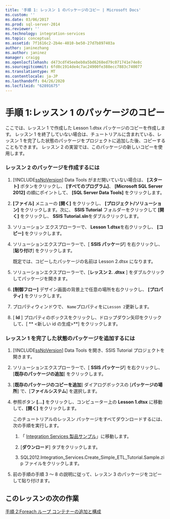 ```yaml
---
title: '手順 1: レッスン 1 のパッケージのコピー | Microsoft Docs'
ms.custom: ''
ms.date: 03/06/2017
ms.prod: sql-server-2014
ms.reviewer: ''
ms.technology: integration-services
ms.topic: conceptual
ms.assetid: 7f1616c2-2b4e-4010-be50-27d7b897403a
author: janinezhang
ms.author: janinez
manager: craigg
ms.openlocfilehash: d473cdf45eebeb0a5bd6268ed79c071741e74e8c
ms.sourcegitcommit: 6fd8c1914de4c7ac24900fe388ecc7883c740077
ms.translationtype: MT
ms.contentlocale: ja-JP
ms.lasthandoff: 04/26/2020
ms.locfileid: "62891675"
---
```

# <a name="step-1-copying-the-lesson-1-package"></a>手順 1:レッスン 1 のパッケージのコピー
  ここでは、レッスン 1 で作成した Lesson 1.dtsx パッケージのコピーを作成します。 レッスン 1 を終了していない場合は、チュートリアルに含まれている、レッスン 1 を完了した状態のパッケージをプロジェクトに追加した後、コピーすることもできます。 レッスン 2 の実習では、このパッケージの新しいコピーを使用します。  
  
### <a name="to-create-the-lesson-2-package"></a>レッスン 2 のパッケージを作成するには  
  
1.  [!INCLUDE[ssNoVersion](../includes/ssnoversion-md.md)] Data Tools がまだ開いていない場合は、 **[スタート]** ボタンをクリックし、 **[すべてのプログラム]**、 **[Microsoft SQL Server 2012]** の順にポイントして、 **[SQL Server Data Tools]** をクリックします。  
  
2.  **[ファイル]** メニューの **[開く]** をクリックし、 **[プロジェクト/ソリューション]** をクリックします。次に、 **SSIS Tutorial** フォルダーをクリックして **[開く]** をクリックし、 **SSIS Tutorial.sln**をダブルクリックします。  
  
3.  ソリューション エクスプローラーで、 **Lesson 1.dtsx**を右クリックし、 **[コピー]** をクリックします。  
  
4.  ソリューションエクスプローラーで、[ **SSIS パッケージ**] を右クリックし、[**貼り付け**] をクリックします。  
  
     既定では、コピーしたパッケージの名前は Lesson 2.dtsx になります。  
  
5.  ソリューションエクスプローラーで、[**レッスン 2. .dtsx** ] をダブルクリックしてパッケージを開きます。  
  
6.  **[制御フロー]** デザイン画面の背景上で任意の場所を右クリックし、 **[プロパティ]** をクリックします。  
  
7.  プロパティウィンドウで、 `Name`プロパティをに`Lesson 2`更新します。  
  
8.  [ **Id** ] プロパティのボックスをクリックし、ドロップダウン矢印をクリックして、[ ** \<新しい id の生成>**] をクリックします。  
  
### <a name="to-add-the-completed-lesson-1-package"></a>レッスン 1 を完了した状態のパッケージを追加するには  
  
1.  [!INCLUDE[ssNoVersion](../includes/ssnoversion-md.md)] Data Tools を開き、SSIS Tutorial プロジェクトを開きます。  
  
2.  ソリューションエクスプローラーで、[ **SSIS パッケージ**] を右クリックし、[**既存のパッケージの追加**] をクリックします。  
  
3.  [**既存のパッケージのコピーを追加**] ダイアログボックスの [**パッケージの場所**] で、[**ファイルシステム**] を選択します。  
  
4.  参照ボタン **[...]** をクリックし、コンピューター上の **Lesson 1.dtsx** に移動して、**[開く]** をクリックします。  
  
     このチュートリアルのレッスン パッケージをすべてダウンロードするには、次の手順を実行します。  
  
    1.  「 [Integration Services 製品サンプル](https://go.microsoft.com/fwlink/?LinkId=275027)」に移動します。  
  
    2.  [**ダウンロード**] タブをクリックします。  
  
    3.  SQL2012.Integration_Services.Create_Simple_ETL_Tutorial.Sample.zip ファイルをクリックします。  
  
5.  前の手順の手順 3 ～ 8 の説明に従って、レッスン 3 のパッケージをコピーして貼り付けます。  
  
## <a name="next-task-in-lesson"></a>このレッスンの次の作業  
 [手順 2:Foreach ループ コンテナーの追加と構成](lesson-2-2-adding-and-configuring-the-foreach-loop-container.md)  
  
  
